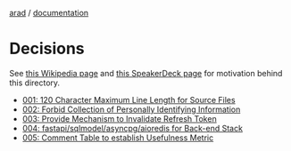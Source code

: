 [arad](../../../../) / [documentation](../README.md)

# Decisions

See [this Wikipedia page](https://en.wikipedia.org/wiki/Architectural_decision)
and [this SpeakerDeck page](https://speakerdeck.com/vanto/a-brief-introduction-to-architectural-decision-records)
for motivation behind this directory.

- [001: 120 Character Maximum Line Length for Source Files](./001-line_length.md)
- [002: Forbid Collection of Personally Identifying Information](./002-personally-identifying-information.md)
- [003: Provide Mechanism to Invalidate Refresh Token](./003-invalidate-refresh-token.md)
- [004: fastapi/sqlmodel/asyncpg/aioredis for Back-end Stack](./004-stack-for-backend-services.md)
- [005: Comment Table to establish Usefulness Metric](./005-use-comment-table.md)
